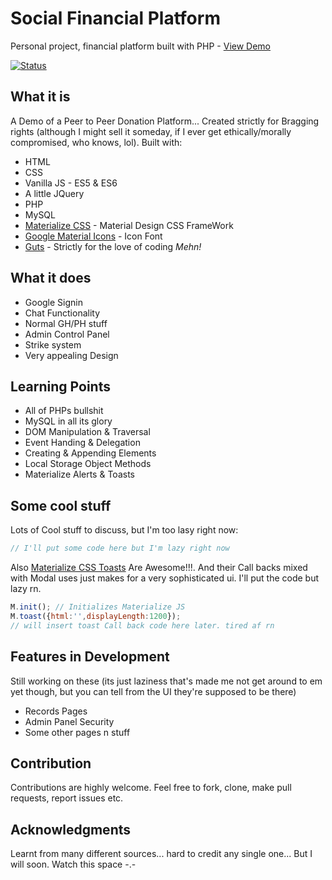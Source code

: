 # Social Financial Platform
Personal project, financial platform built with PHP - [View Demo](http://kobowise.cf)

[![Status](https://img.shields.io/badge/Build-Incomplete-orange.svg)](http://kobowise.cf)

## What it is
A Demo of a Peer to Peer Donation Platform... Created strictly for Bragging rights (although I might sell it someday, if I ever get ethically/morally compromised, who knows, lol). Built with:
* HTML
* CSS
* Vanilla JS - ES5 & ES6
* A little JQuery
* PHP
* MySQL
* [Materialize CSS](http://www.materializecss.com/) - Material Design CSS FrameWork
* [Google Material Icons](https://google.github.io/material-design-icons/) - Icon Font
* [Guts](https://www.wikihow.com/Love-Programming) - Strictly for the love of coding _Mehn!_

## What it does

* Google Signin
* Chat Functionality
* Normal GH/PH stuff
* Admin Control Panel
* Strike system
* Very appealing Design

## Learning Points

* All of PHPs bullshit
* MySQL in all its glory
* DOM Manipulation & Traversal
* Event Handing & Delegation
* Creating & Appending Elements
* Local Storage Object Methods
* Materialize Alerts & Toasts

## Some cool stuff
Lots of Cool stuff to discuss, but I'm too lasy right now: 
```php
// I'll put some code here but I'm lazy right now
``` 
Also [Materialize CSS Toasts](https://materializecss.com/toasts.html) Are Awesome!!!. And their Call backs mixed with Modal uses just makes for a very sophisticated ui. I'll put the code but lazy rn.
```javascript
M.init(); // Initializes Materialize JS
M.toast({html:'',displayLength:1200});
// will insert toast Call back code here later. tired af rn
```
## Features in Development
  Still working on these (its just laziness that's made me not get around to em yet though, but you can tell from the UI they're supposed to be there)
* Records Pages
* Admin Panel Security
* Some other pages n stuff

## Contribution
Contributions are highly welcome. Feel free to fork, clone, make pull requests, report issues etc.

## Acknowledgments

Learnt from many different sources... hard to credit any single one... But I will soon. Watch this space -.-
